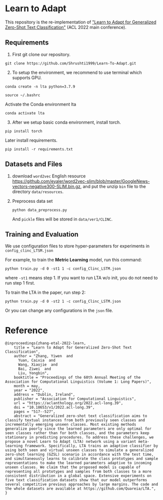 # Learn to Adapt 

This repository is the re-implementation of ["Learn to Adapt for Generalized Zero-Shot Text Classification"](https://aclanthology.org/2022.acl-long.39.pdf) (ACL 2022 main conference).


## Requirements
1. First git clone  our repository.

```shell
git clone https://github.com/Shrushti1999/Learn-To-Adapt.git
```

2. To setup the environment, we recommend to use terminal which supports GPU.

```shell
conda create -n lta python=3.7.9
```

```shell
source ~/.bashrc
```
Activate the Conda environment lta

```shell
conda activate lta
```

3. After we setup basic conda environment, install torch.
```shell
pip install torch
```
Later install requirements.

```shell
pip install -r requirements.txt
```

## Datasets and Files

1. download `word2vec` English resource https://github.com/eyaler/word2vec-slim/blob/master/GoogleNews-vectors-negative300-SLIM.bin.gz, 
and put the unzip `bin` file to the directory `data/resources`.

2. Preprocess data set

   ```shell
   python data_preprocess.py
   ```

   And `pickle` files will be stored in `data/ver1/CLINC`. 

## Training and Evaluation

We use configuration files to store hyper-parameters for experiments in `config_clinc_LTSM.json`

For example, to train the **Metric Learning** model, run this command:

```shell
python train.py -d 0 -st1 1 -c config_Clinc_LSTM.json
```

where `-st1` means step 1. If you want to run LTA w/o init, you do not need to run step 1 first. 


To train the LTA in the paper, run step 2:

```shell
python train.py -d 0 -st2 1 -c config_Clinc_LSTM.json
```

Or you can change any configurations in the `json` file.


 
# Reference
```
@inproceedings{zhang-etal-2022-learn,
    title = "Learn to Adapt for Generalized Zero-Shot Text Classification",
    author = "Zhang, Yiwen  and
      Yuan, Caixia  and
      Wang, Xiaojie  and
      Bai, Ziwei  and
      Liu, Yongbin",
    booktitle = "Proceedings of the 60th Annual Meeting of the Association for Computational Linguistics (Volume 1: Long Papers)",
    month = may,
    year = "2022",
    address = "Dublin, Ireland",
    publisher = "Association for Computational Linguistics",
    url = "https://aclanthology.org/2022.acl-long.39",
    doi = "10.18653/v1/2022.acl-long.39",
    pages = "517--527",
    abstract = "Generalized zero-shot text classification aims to classify textual instances from both previously seen classes and incrementally emerging unseen classes. Most existing methods generalize poorly since the learned parameters are only optimal for seen classes rather than for both classes, and the parameters keep stationary in predicting procedures. To address these challenges, we propose a novel Learn to Adapt (LTA) network using a variant meta-learning framework. Specifically, LTA trains an adaptive classifier by using both seen and virtual unseen classes to simulate a generalized zero-shot learning (GZSL) scenario in accordance with the test time, and simultaneously learns to calibrate the class prototypes and sample representations to make the learned parameters adaptive to incoming unseen classes. We claim that the proposed model is capable of representing all prototypes and samples from both classes to a more consistent distribution in a global space. Extensive experiments on five text classification datasets show that our model outperforms several competitive previous approaches by large margins. The code and the whole datasets are available at https://github.com/Quareia/LTA.",
}
```

